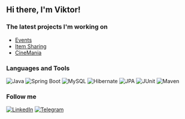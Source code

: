 ## Hi there, I'm Viktor!

### The latest projects I'm working on
* [Events](https://github.com/Vagner-Viktor/java-events)
* [Item Sharing](https://github.com/Vagner-Viktor/java-item-sharing)
* [CineMania](https://github.com/Vagner-Viktor/java-cinemania)

### Languages and Tools
![Java](https://img.shields.io/badge/-Java-000000?style=for-the-badge&logo=java&logoColor=e38873)
![Spring Boot](https://img.shields.io/badge/-Spring%20Boot-000000?style=for-the-badge&logo=spring&logoColor=90fd87)
![MySQL](https://img.shields.io/badge/-PostgreSQL-000000?style=for-the-badge&logo=postgresql&logoColor=275ecf)
![Hibernate](https://img.shields.io/badge/-Hibernate-000000?style=for-the-badge&logo=hibernate&logoColor=717c88)
![JPA](https://img.shields.io/badge/-JPA-000000?style=for-the-badge&logo=java&logoColor=90fd87)
![JUnit](https://img.shields.io/badge/-JUnit-000000?style=for-the-badge&logo=java&logoColor=275ecf)
![Maven](https://img.shields.io/badge/-Maven-000000?style=for-the-badge&logo=apache&logoColor=e38873)


### Follow me
[![LinkedIn](https://img.shields.io/badge/-LinkedIn-090909?style=for-the-badge&logo=linkedin&logoColor=27a0d9)](https://www.linkedin.com/in/viktor-wagner/)
[![Telegram](https://img.shields.io/badge/-Telegram-090909?style=for-the-badge&logo=telegram&logoColor=27a0d9)](https://t.me/Wagner_Viktor)
